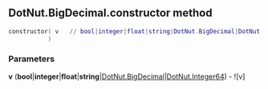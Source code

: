 ## DotNut.BigDecimal.constructor method


```lua
constructor( v   // bool|integer|float|string|DotNut.BigDecimal|DotNut.Integer64
           )
```


### Parameters

**v** (**bool**|**integer**|**float**|**string**|[DotNut.BigDecimal](../../DotNut/BigDecimal.md)|[DotNut.Integer64](../../DotNut/Integer64.md)) - ![v]

